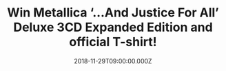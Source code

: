 ---
campaign-uuid: "c-e56a2ec8-2b22-4ac3-80b7-a4c6a317fbf8"
type: "Preview"
category: "Music"
date: "2018-11-29T09:00:00.000Z"
end-date: "2018-12-29T23:59:00.000Z"
disable-form: false
is_promoted: false
has_entry_page: true
title: "Win Metallica ‘…And Justice For All’ Deluxe 3CD Expanded Edition and official\
  \ T-shirt!"
competition-description: "<p>Metallica\_commemorate the 30th anniversary of the release\
  \ of their breakthrough fourth album\_‘…And Justice For All’ with the announcement\
  \ of its definitive reissue, out\_November 2nd\_on the band's own Blackened Recordings.\
  \ We are giving away 2 fantastic ‘…And Justice For All’ Deluxe CD Album PLUS 2 official\
  \ T-shirts of the band to 2 lucky NME AAA members to win!</p>\r\n<p>Are you Metallica’\
  s biggest fan? Enter below for a chance to win!</p>"
hero-header: "Win Metallica ‘…And Justice For All’ Deluxe 3CD Expanded Edition and\
  \ official T-shirt!"
terms-confirmation: "N/A"
banner-img: "https://assets.expresslyapp.com/asset-36397d38-6625-4c56-af4d-013072662e86.jpg"
logo-left-href: "aaa.nme.com"
logo-left-image: "https://assets.expresslyapp.com/asset-ccfee6f7-f3d3-4341-9d0e-e0d05c36e5f9.jpg"
logo-left-title: "NME AAA"
bg-image-hero: "https://assets.expresslyapp.com/asset-7c52a51a-4313-4fe8-9c10-fff10a5473b1.jpg"
bg-image-first: "https://assets.expresslyapp.com/asset-a6722ae9-b805-4d42-b6c7-b7d8517bc167.jpg"
bg-image-second: "https://assets.expresslyapp.com/asset-3e1b5888-97e4-41f7-a3c3-bf79f480fb8f.jpg"
bg-image-third: "https://assets.expresslyapp.com/asset-168da03f-bb10-4f83-9945-b126429890b6.jpg"
section1-content: "<p>…And Justice For All\_was originally released September 7th,\
  \ 1988, on Elektra Records. Certified 8x Platinum in the United States,\_…And Justice\
  \ For All\_marked a series of\_firsts for Metallica: The first full-length Metallica\
  \ recording to feature bassist Jason Newsted, the first Metallica album to crack\
  \ the U.S. Top 10 where it peaked at #6, the band’s first video and top 40 single\
  \ (“One”),\_their debut performance on the GRAMMY® Awards, as well as their first\
  \ GRAMMY® loss (Best Hard Rock/Metal Performance Vocal or Instrumental\_\_for\_…\
  And Justice for All),\_and first GRAMMY® win (Best Metal Performance for\_“One”\
  ).\_ Rolling Stone\_hailed it as\_\"a marvel of precisely channeled aggression''.</p>"
section2-content: "The ‘…And Justice For All’\_reissue will be available physically\
  \ as a Standard\_Double 180 gram\_LP, Standard CD,\_3 CD Expanded Edition,\_Cassette,\_\
  Limited Edition Deluxe Box Set and digitally as a Standard\_album\_(available to\
  \ stream and download), an\_Expanded Edition (available for download only), and\
  \ a\_Digital Deluxe Box Set\_(available for streaming and download)."
section3-content: "<p>The Expanded Edition will include previously unreleased demos,\
  \ rough mixes, previously unreleased live tracks, and an expanded booklet of never-before-seen\
  \ Ross Halfin photos.</p>\r\n<p>If you are Metallica’s biggest\_fan, this is a MUST\
  \ for you! Enter the form below for a chance to win ‘…And Justice For All’ Deluxe\
  \ 3CD Expanded Edition and official T-shirt of the band!</p>\r\n<p>Good luck!</p>\r\
  \n\_"
entry-title: "Win Metallica ‘…And Justice For All’ Deluxe 3CD Expanded Edition and\
  \ official T-shirt!"
entry-content: "Enter the draw to win  Metallica ‘…And Justice For All’ Deluxe 3CD\
  \ Expanded Edition and official T-shirt before 23:59 on 29th of December 2018."
has-winner: false
prize-description: "Metallica ‘…And Justice For All’ Deluxe 3CD Expanded Edition and\
  \ official T-shirt. Each winner will be randomly assigned 1 of the 2 t-shirts from\
  \ the available colours and sizes: White - size large & Black - size medium."
special-conditions: "Multiple entries are allowed up to one every day."
---